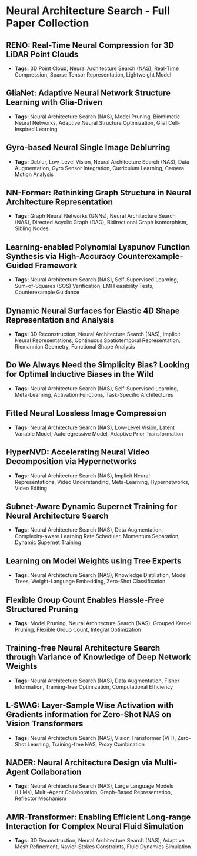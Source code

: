 # **Neural Architecture Search - Full Paper Collection**

## RENO: Real-Time Neural Compression for 3D LiDAR Point Clouds
- **Tags:** 3D Point Cloud, Neural Architecture Search (NAS), Real-Time Compression, Sparse Tensor Representation, Lightweight Model
## GliaNet: Adaptive Neural Network Structure Learning with Glia-Driven
- **Tags:** Neural Architecture Search (NAS), Model Pruning, Biomimetic Neural Networks, Adaptive Neural Structure Optimization, Glial Cell-Inspired Learning
## Gyro-based Neural Single Image Deblurring
- **Tags:** Deblur, Low-Level Vision, Neural Architecture Search (NAS), Data Augmentation, Gyro Sensor Integration, Curriculum Learning, Camera Motion Analysis
## NN-Former: Rethinking Graph Structure in Neural Architecture Representation
- **Tags:** Graph Neural Networks (GNNs), Neural Architecture Search (NAS), Directed Acyclic Graph (DAG), Bidirectional Graph Isomorphism, Sibling Nodes
## Learning-enabled Polynomial Lyapunov Function Synthesis via High-Accuracy Counterexample-Guided Framework
- **Tags:** Neural Architecture Search (NAS), Self-Supervised Learning, Sum-of-Squares (SOS) Verification, LMI Feasibility Tests, Counterexample Guidance
## Dynamic Neural Surfaces for Elastic 4D Shape Representation and Analysis
- **Tags:** 3D Reconstruction, Neural Architecture Search (NAS), Implicit Neural Representations, Continuous Spatiotemporal Representation, Riemannian Geometry, Functional Shape Analysis
## Do We Always Need the Simplicity Bias? Looking for Optimal Inductive Biases in the Wild
- **Tags:** Neural Architecture Search (NAS), Self-Supervised Learning, Meta-Learning, Activation Functions, Task-Specific Architectures
## Fitted Neural Lossless Image Compression
- **Tags:** Neural Architecture Search (NAS), Low-Level Vision, Latent Variable Model, Autoregressive Model, Adaptive Prior Transformation
## HyperNVD: Accelerating Neural Video Decomposition via Hypernetworks
- **Tags:** Neural Architecture Search (NAS), Implicit Neural Representations, Video Understanding, Meta-Learning, Hypernetworks, Video Editing
## Subnet-Aware Dynamic Supernet Training for Neural Architecture Search
- **Tags:** Neural Architecture Search (NAS), Data Augmentation, Complexity-aware Learning Rate Scheduler, Momentum Separation, Dynamic Supernet Training
## Learning on Model Weights using Tree Experts
- **Tags:** Neural Architecture Search (NAS), Knowledge Distillation, Model Trees, Weight-Language Embedding, Zero-Shot Classification
## Flexible Group Count Enables Hassle-Free Structured Pruning
- **Tags:** Model Pruning, Neural Architecture Search (NAS), Grouped Kernel Pruning, Flexible Group Count, Integral Optimization
## Training-free Neural Architecture Search through Variance of Knowledge of Deep Network Weights
- **Tags:** Neural Architecture Search (NAS), Data Augmentation, Fisher Information, Training-free Optimization, Computational Efficiency
## L-SWAG: Layer-Sample Wise Activation with Gradients information for Zero-Shot NAS on Vision Transformers
- **Tags:** Neural Architecture Search (NAS), Vision Transformer (ViT), Zero-Shot Learning, Training-free NAS, Proxy Combination
## NADER: Neural Architecture Design via Multi-Agent Collaboration
- **Tags:** Neural Architecture Search (NAS), Large Language Models (LLMs), Multi-Agent Collaboration, Graph-Based Representation, Reflector Mechanism
## AMR-Transformer: Enabling Efficient Long-range Interaction for Complex Neural Fluid Simulation
- **Tags:** 3D Reconstruction, Neural Architecture Search (NAS), Adaptive Mesh Refinement, Navier-Stokes Constraints, Fluid Dynamics Simulation
